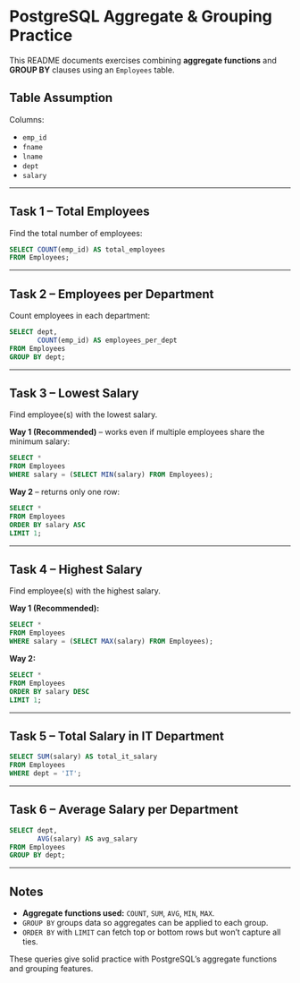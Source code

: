 # PostgreSQL Aggregate & Grouping Practice

This README documents exercises combining **aggregate functions** and **GROUP BY** clauses using an `Employees` table.

## Table Assumption

Columns:

- `emp_id`
- `fname`
- `lname`
- `dept`
- `salary`

---

## Task 1 – Total Employees

Find the total number of employees:

```sql
SELECT COUNT(emp_id) AS total_employees
FROM Employees;
```

---

## Task 2 – Employees per Department

Count employees in each department:

```sql
SELECT dept,
       COUNT(emp_id) AS employees_per_dept
FROM Employees
GROUP BY dept;
```

---

## Task 3 – Lowest Salary

Find employee(s) with the lowest salary.

**Way 1 (Recommended)** – works even if multiple employees share the minimum salary:

```sql
SELECT *
FROM Employees
WHERE salary = (SELECT MIN(salary) FROM Employees);
```

**Way 2** – returns only one row:

```sql
SELECT *
FROM Employees
ORDER BY salary ASC
LIMIT 1;
```

---

## Task 4 – Highest Salary

Find employee(s) with the highest salary.

**Way 1 (Recommended):**

```sql
SELECT *
FROM Employees
WHERE salary = (SELECT MAX(salary) FROM Employees);
```

**Way 2:**

```sql
SELECT *
FROM Employees
ORDER BY salary DESC
LIMIT 1;
```

---

## Task 5 – Total Salary in IT Department

```sql
SELECT SUM(salary) AS total_it_salary
FROM Employees
WHERE dept = 'IT';
```

---

## Task 6 – Average Salary per Department

```sql
SELECT dept,
       AVG(salary) AS avg_salary
FROM Employees
GROUP BY dept;
```

---

## Notes

- **Aggregate functions used:** `COUNT`, `SUM`, `AVG`, `MIN`, `MAX`.
- `GROUP BY` groups data so aggregates can be applied to each group.
- `ORDER BY` with `LIMIT` can fetch top or bottom rows but won’t capture all ties.

These queries give solid practice with PostgreSQL’s aggregate functions and grouping features.
